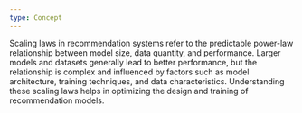 ```yaml
---
type: Concept
---
```


Scaling laws in recommendation systems refer to the predictable power-law relationship between model size, data quantity, and performance. Larger models and datasets generally lead to better performance, but the relationship is complex and influenced by factors such as model architecture, training techniques, and data characteristics. Understanding these scaling laws helps in optimizing the design and training of recommendation models.